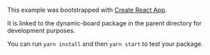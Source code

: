 This example was bootstrapped with [Create React App](https://github.com/facebook/create-react-app).

It is linked to the dynamic-board package in the parent directory for development purposes.

You can run `yarn install` and then `yarn start` to test your package.
